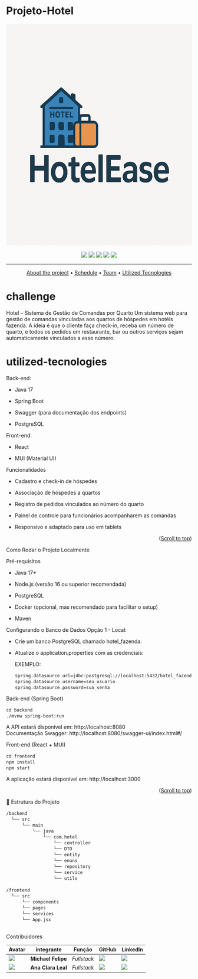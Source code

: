 # Projeto-Hotel

<img src="./documentation/Imagens/hotelesase.png" width="1050" height="600" alt="HotelEase">


<p align="center"> 
      <a>
            <img src="https://img.shields.io/badge/Backend Language%3A-Java-red"/>
      </a>
      <a>
            <img src="https://img.shields.io/badge/Banco%3A-Postgres-yellow"/>
      </a>
      <a>
            <img src="https://img.shields.io/badge/Frontend%3A-React.JS-blue"/>
      </a>
      <a>
            <img src="https://img.shields.io/badge/Framework%3A-SpringBoot-green"/>
      </a>
      <a>
            <img src="https://img.shields.io/badge/ProjetoPessoal%3A-Portifolio-orange"/>
      </a>
</p>

<hr>

<p align="center">
      <a href="#challenge">About the project</a> •
      <a href="#schedule">Schedule</a> •
      <a href="#team">Team</a> •
      <a href="#utilized-tecnologies">Utilized Tecnologies</a>
</p>

# challenge

Hotel – Sistema de Gestão de Comandas por Quarto
Um sistema web para gestão de comandas vinculadas aos quartos de hóspedes em hotéis fazenda. A ideia é que o cliente faça check-in, receba um número de quarto, e todos os pedidos em restaurante, bar ou outros serviços sejam automaticamente vinculados a esse número.


# utilized-tecnologies
Back-end:

* Java 17

* Spring Boot

* Swagger (para documentação dos endpoints)

* PostgreSQL

Front-end:

* React

 * MUI (Material UI)

 Funcionalidades

* Cadastro e check-in de hóspedes

* Associação de hóspedes a quartos

* Registro de pedidos vinculados ao número do quarto

* Painel de controle para funcionários acompanharem as comandas

* Responsivo e adaptado para uso em tablets


<p align="right">(<a href="#top">Scroll to top</a>)</p>


Como Rodar o Projeto Localmente

Pré-requisitos

* Java 17+

* Node.js (versão 16 ou superior recomendada)

* PostgreSQL

* Docker (opcional, mas recomendado para facilitar o setup)

* Maven

Configurando o Banco de Dados
Opção 1 - Local:

* Crie um banco PostgreSQL chamado hotel_fazenda.

* Atualize o application.properties com as credenciais:

  EXEMPLO:

  ```
  spring.datasource.url=jdbc:postgresql://localhost:5432/hotel_fazenda
  spring.datasource.username=seu_usuario
  spring.datasource.password=sua_senha

  ```
Back-end (Spring Boot)
 
  ```
  cd backend
  ./mvnw spring-boot:run
  ```

A API estará disponível em: http://localhost:8080 <br>
Documentação Swagger: http://localhost:8080/swagger-ui/index.html#/  <br>
  
Front-end (React + MUI)

```
cd frontend
npm install
npm start

```

A aplicação estará disponível em: http://localhost:3000


<p align="right">(<a href="#top">Scroll to top</a>)</p>


📁 Estrutura do Projeto

```
/backend
  └── src
      └── main
          └── java
              └── com.hotel
                  └── controller
                  └── DTO
                  └── entity
                  └── enuns
                  └── repository
                  └── service
                  └── utils
            
/frontend
  └── src
      └── components
      └── pages
      └── services
      └── App.jsx


```

Contribuidores

| Avatar            							| integrante         | Função           		| GitHub                                                      | LinkedIn                                              |
| -------------------------------------------- | ---------------- | ---------------- | -------------------------------------------------------------- | ----------------------------------------------------- |
| <img src = "Documentation/Team/Michael.jpeg" width="60" >|__Michael Felipe__| *Fullstack* | [![](https://bit.ly/3f9Xo0P)](https://github.com/Michaelfss/Michaelfss) | [![](https://bit.ly/2P1ZogM)](https://www.linkedin.com/in/michael-felipe-573b64167) |
| <img src = "Documentation/Team/Ana Clara.jpeg" width="60" >|__Ana Clara Leal__| *Fullstack* | [![](https://bit.ly/3f9Xo0P)](https://github.com/heyanaleal)      | [![](https://bit.ly/2P1ZogM)](https://www.linkedin.com/in/ana-clara-oliveira-leal-723169220/) |





